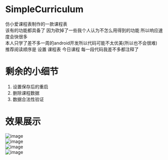# SimpleCurriculum
仿小爱课程表制作的一款课程表  
该有的功能都具备了 因为砍掉了一些我个人认为不怎么用得到的功能 所以响应速度会快很多  
本人只学了差不多一周的android开发所以代码可能不太优美(所以也不会很难)  
推荐阅读顺序是 设置 课程表 今日课程 每一段代码我差不多都注释了 
# 剩余的小细节
1. 设置保存后的重启
2. 删除课程数据
3. 数据合法性验证
# 效果展示
![image](https://github.com/YBYCS/SimpleCurriculum/blob/master/images/today.jpg)  
![image](https://github.com/YBYCS/SimpleCurriculum/blob/master/images/kcb.jpg)  
![image](https://github.com/YBYCS/SimpleCurriculum/blob/master/images/setting.jpg)  
![image](https://github.com/YBYCS/SimpleCurriculum/blob/master/images/setting2.jpg)  

